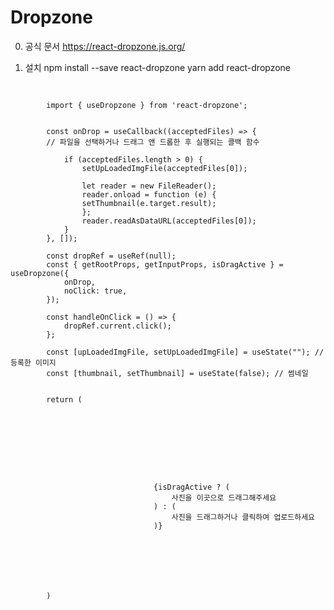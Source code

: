 # Dropzone
0. 공식 문서
https://react-dropzone.js.org/

1. 설치
npm install --save react-dropzone
yarn add react-dropzone

<pre>
    <code>
        <!-- import -->
        import { useDropzone } from 'react-dropzone';

        <!-- 선언 -->
        const onDrop = useCallback((acceptedFiles) => {
		// 파일을 선택하거나 드래그 앤 드롭한 후 실행되는 콜백 함수

            if (acceptedFiles.length > 0) {
                setUpLoadedImgFile(acceptedFiles[0]);
            
                let reader = new FileReader();
                reader.onload = function (e) {
                setThumbnail(e.target.result);
                };
                reader.readAsDataURL(acceptedFiles[0]);
            }
        }, []);

        const dropRef = useRef(null);
        const { getRootProps, getInputProps, isDragActive } = useDropzone({ 
            onDrop,
            noClick: true,
        });

        const handleOnClick = () => {
            dropRef.current.click();
        };

        const [upLoadedImgFile, setUpLoadedImgFile] = useState(""); // 등록한 이미지
	    const [thumbnail, setThumbnail] = useState(false); // 썸네일

        <!-- 호출 -->
        return (
            <div>
				<div {...getRootProps()} >
					<S.Inlabel htmlFor='files'>
						<S.LabelContainer>
							<FaArrowAltCircleUp style={{ fontSize: "240%" }} onClick={handleOnClick}/>
								<br />
								{isDragActive ? (
									<S.LabelText>사진을 이곳으로 드래그해주세요</S.LabelText>
								) : (
								    <S.LabelText>사진을 드래그하거나 클릭하여 업로드하세요</S.LabelText>
								)}
						</S.LabelContainer>
					</S.Inlabel>
				</div>
			    <S.ImgUploadWrapper id='files' {...getInputProps()} ref={dropRef}/>	
			</div>
        )
    </code>
</pre>